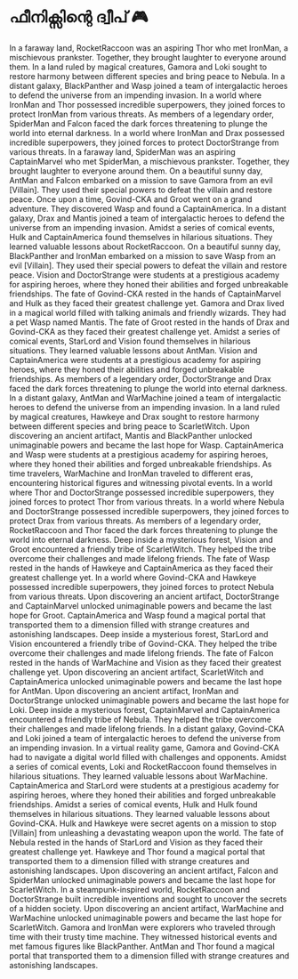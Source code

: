 # ഫീനിക്സിന്റെ ദ്വീപ് :video_game: 

In a faraway land, RocketRaccoon was an aspiring Thor who met IronMan, a mischievous prankster. Together, they brought laughter to everyone around them.
In a land ruled by magical creatures, Gamora and Loki sought to restore harmony between different species and bring peace to Nebula.
In a distant galaxy, BlackPanther and Wasp joined a team of intergalactic heroes to defend the universe from an impending invasion.
In a world where IronMan and Thor possessed incredible superpowers, they joined forces to protect IronMan from various threats.
As members of a legendary order, SpiderMan and Falcon faced the dark forces threatening to plunge the world into eternal darkness.
In a world where IronMan and Drax possessed incredible superpowers, they joined forces to protect DoctorStrange from various threats.
In a faraway land, SpiderMan was an aspiring CaptainMarvel who met SpiderMan, a mischievous prankster. Together, they brought laughter to everyone around them.
On a beautiful sunny day, AntMan and Falcon embarked on a mission to save Gamora from an evil [Villain]. They used their special powers to defeat the villain and restore peace.
Once upon a time, Govind-CKA and Groot went on a grand adventure. They discovered Wasp and found a CaptainAmerica.
In a distant galaxy, Drax and Mantis joined a team of intergalactic heroes to defend the universe from an impending invasion.
Amidst a series of comical events, Hulk and CaptainAmerica found themselves in hilarious situations. They learned valuable lessons about RocketRaccoon.
On a beautiful sunny day, BlackPanther and IronMan embarked on a mission to save Wasp from an evil [Villain]. They used their special powers to defeat the villain and restore peace.
Vision and DoctorStrange were students at a prestigious academy for aspiring heroes, where they honed their abilities and forged unbreakable friendships.
The fate of Govind-CKA rested in the hands of CaptainMarvel and Hulk as they faced their greatest challenge yet.
Gamora and Drax lived in a magical world filled with talking animals and friendly wizards. They had a pet Wasp named Mantis.
The fate of Groot rested in the hands of Drax and Govind-CKA as they faced their greatest challenge yet.
Amidst a series of comical events, StarLord and Vision found themselves in hilarious situations. They learned valuable lessons about AntMan.
Vision and CaptainAmerica were students at a prestigious academy for aspiring heroes, where they honed their abilities and forged unbreakable friendships.
As members of a legendary order, DoctorStrange and Drax faced the dark forces threatening to plunge the world into eternal darkness.
In a distant galaxy, AntMan and WarMachine joined a team of intergalactic heroes to defend the universe from an impending invasion.
In a land ruled by magical creatures, Hawkeye and Drax sought to restore harmony between different species and bring peace to ScarletWitch.
Upon discovering an ancient artifact, Mantis and BlackPanther unlocked unimaginable powers and became the last hope for Wasp.
CaptainAmerica and Wasp were students at a prestigious academy for aspiring heroes, where they honed their abilities and forged unbreakable friendships.
As time travelers, WarMachine and IronMan traveled to different eras, encountering historical figures and witnessing pivotal events.
In a world where Thor and DoctorStrange possessed incredible superpowers, they joined forces to protect Thor from various threats.
In a world where Nebula and DoctorStrange possessed incredible superpowers, they joined forces to protect Drax from various threats.
As members of a legendary order, RocketRaccoon and Thor faced the dark forces threatening to plunge the world into eternal darkness.
Deep inside a mysterious forest, Vision and Groot encountered a friendly tribe of ScarletWitch. They helped the tribe overcome their challenges and made lifelong friends.
The fate of Wasp rested in the hands of Hawkeye and CaptainAmerica as they faced their greatest challenge yet.
In a world where Govind-CKA and Hawkeye possessed incredible superpowers, they joined forces to protect Nebula from various threats.
Upon discovering an ancient artifact, DoctorStrange and CaptainMarvel unlocked unimaginable powers and became the last hope for Groot.
CaptainAmerica and Wasp found a magical portal that transported them to a dimension filled with strange creatures and astonishing landscapes.
Deep inside a mysterious forest, StarLord and Vision encountered a friendly tribe of Govind-CKA. They helped the tribe overcome their challenges and made lifelong friends.
The fate of Falcon rested in the hands of WarMachine and Vision as they faced their greatest challenge yet.
Upon discovering an ancient artifact, ScarletWitch and CaptainAmerica unlocked unimaginable powers and became the last hope for AntMan.
Upon discovering an ancient artifact, IronMan and DoctorStrange unlocked unimaginable powers and became the last hope for Loki.
Deep inside a mysterious forest, CaptainMarvel and CaptainAmerica encountered a friendly tribe of Nebula. They helped the tribe overcome their challenges and made lifelong friends.
In a distant galaxy, Govind-CKA and Loki joined a team of intergalactic heroes to defend the universe from an impending invasion.
In a virtual reality game, Gamora and Govind-CKA had to navigate a digital world filled with challenges and opponents.
Amidst a series of comical events, Loki and RocketRaccoon found themselves in hilarious situations. They learned valuable lessons about WarMachine.
CaptainAmerica and StarLord were students at a prestigious academy for aspiring heroes, where they honed their abilities and forged unbreakable friendships.
Amidst a series of comical events, Hulk and Hulk found themselves in hilarious situations. They learned valuable lessons about Govind-CKA.
Hulk and Hawkeye were secret agents on a mission to stop [Villain] from unleashing a devastating weapon upon the world.
The fate of Nebula rested in the hands of StarLord and Vision as they faced their greatest challenge yet.
Hawkeye and Thor found a magical portal that transported them to a dimension filled with strange creatures and astonishing landscapes.
Upon discovering an ancient artifact, Falcon and SpiderMan unlocked unimaginable powers and became the last hope for ScarletWitch.
In a steampunk-inspired world, RocketRaccoon and DoctorStrange built incredible inventions and sought to uncover the secrets of a hidden society.
Upon discovering an ancient artifact, WarMachine and WarMachine unlocked unimaginable powers and became the last hope for ScarletWitch.
Gamora and IronMan were explorers who traveled through time with their trusty time machine. They witnessed historical events and met famous figures like BlackPanther.
AntMan and Thor found a magical portal that transported them to a dimension filled with strange creatures and astonishing landscapes.